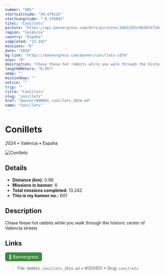 ```yaml
---
nummer: "601"
startLatitude: "39,479126"
startLongitude: "-0,376042"
titel: "Conillets"
picture: "https://api.bannergress.com/bnrs/pictures/1b8222b1c9b287ef2bd596c7aacba9d8"
region: "València"
country: "España"
completed: "13.242"
missions: "6"
date: "2024"
bg-link: "https://bannergress.com/banner/conillets-cdf4"
onyx: "0"
description: "Chase these hot rabbits while you walk through the historic center of Valencia streets"
lengthKMeters: "0,957"
umap: ""
missionDay: ""
notice: ""
trip: ""
title: "Conillets"
slug: "conillets"
href: "banner/000601_conillets_2024.md"
name: "Conillets"
---
```

# Conillets

*2024* • València • España

![Conillets](https://api.bannergress.com/bnrs/pictures/1b8222b1c9b287ef2bd596c7aacba9d8)



## Details
- **Distance (km):** 0.96
- **Missions in banner:** 6
- **Total missions completed:** 13.242
- **This is my banner no.:** 601



## Description
Chase these hot rabbits while you walk through the historic center of Valencia streets



## Links
<a href="https://bannergress.com/banner/conillets-cdf4" target="_blank" style="display:inline-block;margin-right:8px;padding:6px 12px;background:#3c8b3c;color:#fff;text-decoration:none;border-radius:6px;">🔗 Bannergress</a>



> File: `000601_conillets_2024.md`
> • #000601
> • Slug: `conillets`
